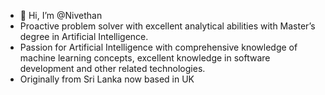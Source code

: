 - 👋 Hi, I’m @Nivethan 
- Proactive problem solver with excellent analytical abilities with Master’s degree in Artificial Intelligence. 
- Passion for Artificial Intelligence with comprehensive knowledge of machine learning concepts, excellent knowledge in software development and other related technologies.
- Originally from Sri Lanka now based in UK

<!---
Nivethankanagarajah/Nivethankanagarajah is a ✨ special ✨ repository because its `README.md` (this file) appears on your GitHub profile.
You can click the Preview link to take a look at your changes.
--->
